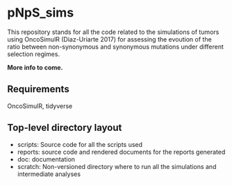 # pNpS_sims

This repository stands for all the code related to the simulations of tumors using OncoSimulR (Diaz-Uriarte 2017) for assessing the evoution of the ratio between non-synonymous and synonymous mutations under different selection regimes.

**More info to come.**

## Requirements
OncoSimulR, tidyverse


## Top-level directory layout

- scripts: Source code for all the scripts used
- reports: source code and rendered documents for the reports generated
- doc: documentation
- scratch: Non-versioned directory where to run all the simulations and intermediate analyses
